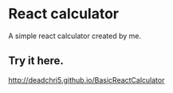 # React calculator
A simple react calculator created by me.

## Try it here.
http://deadchri5.github.io/BasicReactCalculator